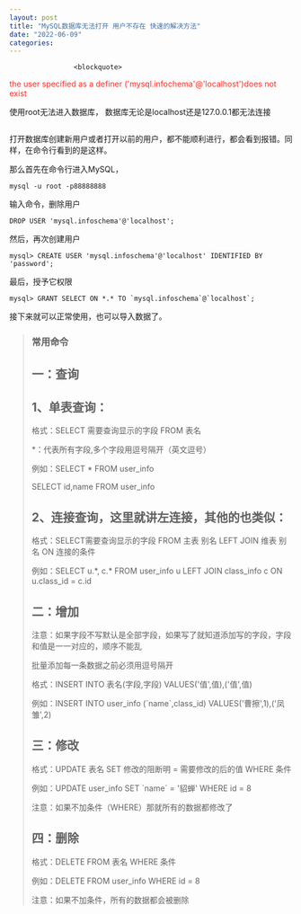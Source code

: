 ```yaml
---
layout: post
title: "MySQL数据库无法打开 用户不存在 快速的解决方法"
date: "2022-06-09"
categories: 
---
```


                    <blockquote> 
 <p><span style="color:#fe2c24;">the user specified as a definer ('mysql.infochema'@'localhost')does not exist</span></p> 
 <p>使用root无法进入数据库， 数据库无论是localhost还是127.0.0.1都无法连接</p> 
</blockquote> 
<p><img alt="" src="https://img-blog.csdnimg.cn/e120330cb76c4b0fb767e22c7df34e18.png?x-oss-process=image/watermark,type_d3F5LXplbmhlaQ,shadow_50,text_Q1NETiBA6K645aKo44Gu5bCP6J206J22,size_20,color_FFFFFF,t_70,g_se,x_16"></p> 
<p>打开数据库创建新用户或者打开以前的用户，都不能顺利进行，都会看到报错。同样，在命令行看到的是这样。<img alt="" src="https://img-blog.csdnimg.cn/593ffb57736c481da471b8e4d707e1b5.png?x-oss-process=image/watermark,type_d3F5LXplbmhlaQ,shadow_50,text_Q1NETiBA6K645aKo44Gu5bCP6J206J22,size_20,color_FFFFFF,t_70,g_se,x_16"></p> 
<p>那么首先在命令行进入MySQL，</p> 
<pre><code>mysql -u root -p88888888</code></pre> 
<p>输入命令，删除用户</p> 
<pre><code>DROP USER 'mysql.infoschema'@'localhost';
</code></pre> 
<p>然后，再次创建用户</p> 
<pre><code>mysql&gt; CREATE USER 'mysql.infoschema'@'localhost' IDENTIFIED BY 'password';</code></pre> 
<p>最后，授予它权限</p> 
<pre><code>mysql&gt; GRANT SELECT ON *.* TO `mysql.infoschema`@`localhost`;
</code></pre> 
<p>接下来就可以正常使用，也可以导入数据了。</p> 
<blockquote> 
 <h3>常用命令</h3> 
 <h2>一：查询</h2> 
 <h2>1、单表查询：</h2> 
 <p>格式：SELECT 需要查询显示的字段 FROM 表名</p> 
 <p>*：代表所有字段,多个字段用逗号隔开（英文逗号）</p> 
 <p>例如：SELECT * FROM user_info     </p> 
 <p>SELECT id,name FROM user_info</p> 
 <h2>2、连接查询，这里就讲左连接，其他的也类似：</h2> 
 <p>格式：SELECT需要查询显示的字段 FROM 主表 别名 LEFT JOIN 维表 别名 ON 连接的条件</p> 
 <p>例如：SELECT u.*, c.* FROM user_info u LEFT JOIN class_info c ON u.class_id = c.id</p> 
 <h2></h2> 
 <h2>二：增加</h2> 
 <p>注意：如果字段不写默认是全部字段，如果写了就知道添加写的字段，字段和值是一一对应的，顺序不能乱</p> 
 <p>批量添加每一条数据之前必须用逗号隔开</p> 
 <p>格式：INSERT INTO 表名(字段,字段) VALUES('值',值),('值',值)</p> 
 <p>例如：INSERT INTO user_info (`name`,class_id) VALUES('曹擦',1),('凤雏',2)</p> 
 <p></p> 
 <h2>三：修改</h2> 
 <p>格式：UPDATE 表名 SET 修改的阻断明 = 需要修改的后的值 WHERE 条件</p> 
 <p>例如：UPDATE user_info SET `name` = '貂蝉' WHERE id = 8</p> 
 <p>注意：如果不加条件（WHERE）那就所有的数据都修改了</p> 
 <p></p> 
 <h2>四：删除</h2> 
 <p>格式：DELETE FROM 表名 WHERE 条件</p> 
 <p>例如：DELETE FROM user_info WHERE id = 8</p> 
 <p>注意：如果不加条件，所有的数据都会被删除</p> 
</blockquote> 
<p></p>
                
